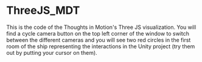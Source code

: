 # ThreeJS_MDT
 
This is the code of the Thoughts in Motion's Three JS visualization. You will find a cycle camera button on the top left corner of the window to switch between the different cameras and you will see two red circles in the first room of the ship representing the interactions in the Unity project (try them out by putting your cursor on them).
